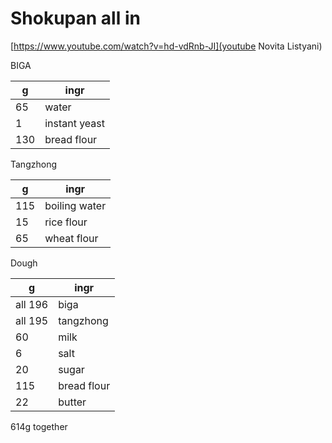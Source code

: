 # Shokupan all in


[https://www.youtube.com/watch?v=hd-vdRnb-JI](youtube Novita Listyani)

BIGA

g | ingr
--- | ---
65 | water
1 | instant yeast
130 | bread flour

Tangzhong

g | ingr
--- | ---
115 | boiling water
15 | rice flour
65 | wheat flour

Dough

g | ingr
--- | ---
all 196 | biga
all 195 | tangzhong
60 | milk
6 | salt
20 | sugar
115 | bread flour
22 | butter

614g together